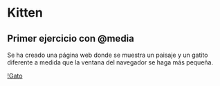 # Kitten
## Primer ejercicio con @media

Se ha creado una página web donde se muestra un paisaje y un gatito diferente a medida que la ventana del navegador se haga más pequeña.

[!Gato](https://github.com/velvetcerise/kitten/blob/master/assets/images/kitten-large.png?raw=true)
